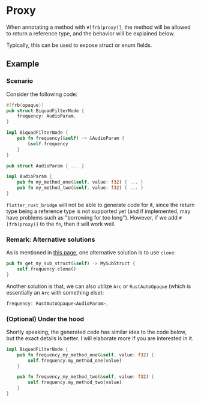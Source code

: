 # Proxy

When annotating a method with `#[frb(proxy)]`,
the method will be allowed to return a reference type,
and the behavior will be explained below.

Typically, this can be used to expose struct or enum fields.

## Example

### Scenario

Consider the following code:

```rust
#[frb(opaque)]
pub struct BiquadFilterNode {
    frequency: AudioParam,
}

impl BiquadFilterNode {
    pub fn frequency(&self) -> &AudioParam {
        &self.frequency
    }
}

pub struct AudioParam { ... }

impl AudioParam {
    pub fn my_method_one(&self, value: f32) { ... }
    pub fn my_method_two(&self, value: f32) { ... }
}
```

`flutter_rust_bridge` will not be able to generate code for it, since the return type being a reference type
is not supported yet (and if implemented, may have problems such as "borrowing for too long").
However, if we add `#[frb(proxy)]` to the `fn`, then it will work well.

### Remark: Alternative solutions

As is mentioned in [this page](../lifetimes/alternatives), one alternative solution is to use `clone`:

```rust
pub fn get_my_sub_struct(&self) -> MySubStruct {
    self.frequency.clone()
}
```

Another solution is that, we can also utilize `Arc` or `RustAutoOpaque` (which is essentially an `Arc` with something else):

```rust
frequency: RustAutoOpaque<AudioParam>,
```

### (Optional) Under the hood

Shortly speaking, 
the generated code has similar idea to the code below, but the exact details is better.
I will elaborate more if you are interested in it.

```rust
impl BiquadFilterNode {
    pub fn frequency_my_method_one(&self, value: f32) {
        self.frequency.my_method_one(value)
    }

    pub fn frequency_my_method_two(&self, value: f32) {
        self.frequency.my_method_two(value)
    }
}
```
